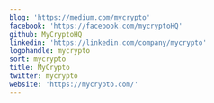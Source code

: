 ```yaml
---
blog: 'https://medium.com/mycrypto'
facebook: 'https://facebook.com/mycryptoHQ'
github: MyCryptoHQ
linkedin: 'https://linkedin.com/company/mycrypto'
logohandle: mycrypto
sort: mycrypto
title: MyCrypto
twitter: mycrypto
website: 'https://mycrypto.com/'
---
```

